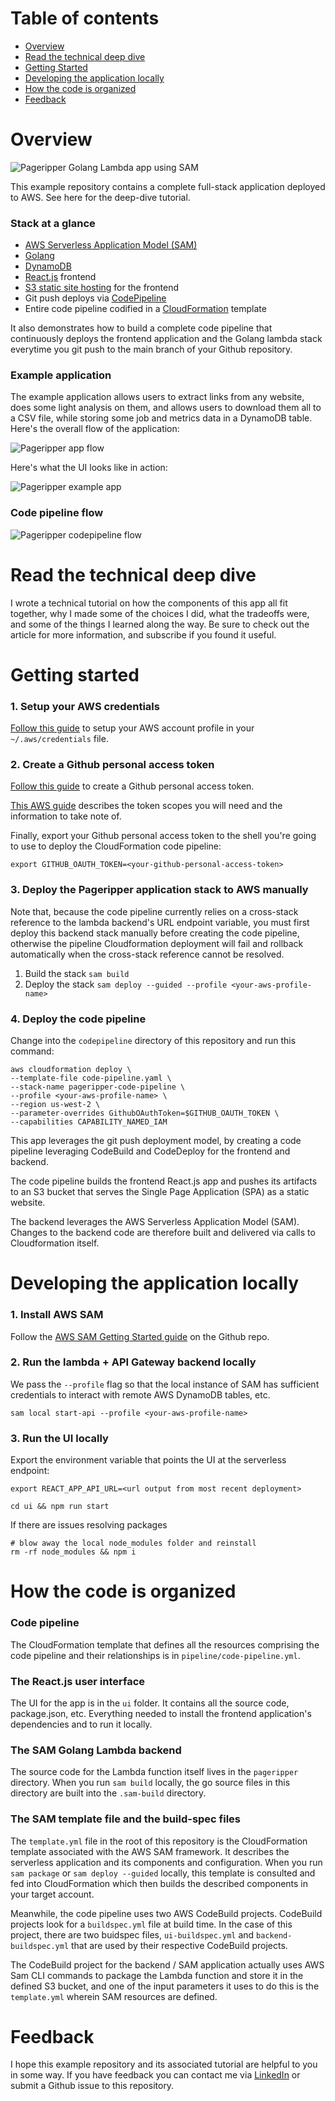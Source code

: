 # Table of contents
* [Overview](#overview)
* [Read the technical deep dive](#read-the-technical-deep-dive) 
* [Getting Started](#getting-started)
* [Developing the application locally](#developing-the-application-locally)
* [How the code is organized](#how-the-code-is-organized)
* [Feedback](#feedback)


# Overview

![Pageripper Golang Lambda app using SAM](./doc/pageripper.png)

This example repository contains a complete full-stack application deployed to AWS. See here for the deep-dive tutorial.

### Stack at a glance

* [AWS Serverless Application Model (SAM)](https://aws.amazon.com/serverless/sam/)
* [Golang](https://golang.org/)
* [DynamoDB](https://aws.amazon.com/dynamodb/)
* [React.js](https://reactjs.org/) frontend
* [S3 static site hosting](https://docs.aws.amazon.com/AmazonS3/latest/userguide/WebsiteHosting.html) for the frontend
* Git push deploys via [CodePipeline](https://aws.amazon.com/codepipeline/)
* Entire code pipeline codified in a [CloudFormation](https://aws.amazon.com/cloudformation/) template

It also demonstrates how to build a complete code pipeline that continuously deploys the frontend application and the Golang lambda stack everytime you git push to the main branch of your Github repository.

### Example application

The example application allows users to extract links from any website, does some light analysis on them, and allows users to download them all to a CSV file, while storing some job and metrics data in a DynamoDB table. Here's the overall flow of the application:

![Pageripper app flow](./doc/pageripper-app-flow.png)

Here's what the UI looks like in action:

![Pageripper example app](./doc/pageripper-demo.png)

### Code pipeline flow

![Pageripper codepipeline flow](./doc/pageripper-codepipeline.png)

# Read the technical deep dive

I wrote a technical tutorial on how the components of this app all fit together, why I made some of the choices I did, what the tradeoffs were, and some of the things I learned along the way. Be sure to check out the article for more information, and subscribe if you found it useful. 

# Getting started

### 1. Setup your AWS credentials

[Follow this guide](https://docs.aws.amazon.com/cli/latest/userguide/cli-configure-profiles.html) to setup your AWS account profile in your `~/.aws/credentials` file.

### 2. Create a Github personal access token

[Follow this guide](https://docs.github.com/en/github/authenticating-to-github/creating-a-personal-access-token) to create a Github personal access token.

[This AWS guide](https://docs.aws.amazon.com/quickstart/latest/cicd-taskcat/step2.html) describes the token scopes you will need and the information to take note of.

Finally, export your Github personal access token to the shell you're going to use to deploy the CloudFormation code pipeline:

```
export GITHUB_OAUTH_TOKEN=<your-github-personal-access-token>
```

### 3. Deploy the Pageripper application stack to AWS manually

Note that, because the code pipeline currently relies on a cross-stack reference to the lambda backend's URL endpoint variable, you must first deploy this backend stack manually before creating the code pipeline, otherwise the pipeline Cloudformation deployment will fail and rollback automatically when the cross-stack reference cannot be resolved.

1. Build the stack `sam build`
2. Deploy the stack `sam deploy --guided --profile <your-aws-profile-name>`

### 4. Deploy the code pipeline

Change into the `codepipeline` directory of this repository and run this command:

```
aws cloudformation deploy \
--template-file code-pipeline.yaml \
--stack-name pageripper-code-pipeline \
--profile <your-aws-profile-name> \
--region us-west-2 \
--parameter-overrides GithubOAuthToken=$GITHUB_OAUTH_TOKEN \
--capabilities CAPABILITY_NAMED_IAM
```

This app leverages the git push deployment model, by creating a code pipeline leveraging CodeBuild and CodeDeploy for the frontend and backend.

The code pipeline builds the frontend React.js app and pushes its artifacts to an S3 bucket that serves the Single Page Application (SPA) as a static website.

The backend leverages the AWS Serverless Application Model (SAM). Changes to the backend code are therefore built and delivered via calls to Cloudformation itself.

# Developing the application locally


### 1. Install AWS SAM

Follow the [AWS SAM Getting Started guide](https://github.com/aws/serverless-application-model#get-started) on the Github repo.

### 2. Run the lambda + API Gateway backend locally

We pass the `--profile` flag so that the local instance of SAM has sufficient credentials to interact with remote AWS DynamoDB tables, etc.

```
sam local start-api --profile <your-aws-profile-name>
```

### 3. Run the UI locally

Export the environment variable that points the UI at the serverless endpoint:

`export REACT_APP_API_URL=<url output from most recent deployment>`

```
cd ui && npm run start
```

If there are issues resolving packages

```
# blow away the local node_modules folder and reinstall
rm -rf node_modules && npm i
```
# How the code is organized

### Code pipeline
The CloudFormation template that defines all the resources comprising the code pipeline and their relationships is in `pipeline/code-pipeline.yml`.

### The React.js user interface
The UI for the app is in the `ui` folder. It contains all the source code, package.json, etc. Everything needed to install the frontend application's dependencies and to run it locally.

### The SAM Golang Lambda backend
The source code for the Lambda function itself lives in the `pageripper` directory. When you run `sam build` locally, the go source files in this directory are built into the `.sam-build` directory.

### The SAM template file and the build-spec files
The `template.yml` file in the root of this repository is the CloudFormation template associated with the AWS SAM framework. It describes the serverless application and its components and configuration. When you run `sam package` or `sam deploy --guided` locally, this template is consulted and fed into CloudFormation which then builds the described components in your target account.

Meanwhile, the code pipeline uses two AWS CodeBuild projects. CodeBuild projects look for a `buildspec.yml` file at build time. In the case of this project, there are two buidspec files, `ui-buildspec.yml` and `backend-buildspec.yml` that are used by their respective CodeBuild projects.

The CodeBuild project for the backend / SAM application actually uses AWS Sam CLI commands to package the Lambda function and store it in the defined S3 bucket, and one of the input parameters it uses to do this is the `template.yml` wherein SAM resources are defined.

# Feedback 

I hope this example repository and its associated tutorial are helpful to you in some way. If you have feedback you can contact me via [LinkedIn](https://www.linkedin.com/in/zackproser/) or submit a Github issue to this repository. 
